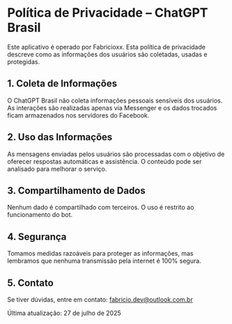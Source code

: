 # Política de Privacidade – ChatGPT Brasil

Este aplicativo é operado por Fabricioxx. Esta política de privacidade descreve como as informações dos usuários são coletadas, usadas e protegidas.

## 1. Coleta de Informações
O ChatGPT Brasil não coleta informações pessoais sensíveis dos usuários. As interações são realizadas apenas via Messenger e os dados trocados ficam armazenados nos servidores do Facebook.

## 2. Uso das Informações
As mensagens enviadas pelos usuários são processadas com o objetivo de oferecer respostas automáticas e assistência. O conteúdo pode ser analisado para melhorar o serviço.

## 3. Compartilhamento de Dados
Nenhum dado é compartilhado com terceiros. O uso é restrito ao funcionamento do bot.

## 4. Segurança
Tomamos medidas razoáveis para proteger as informações, mas lembramos que nenhuma transmissão pela internet é 100% segura.

## 5. Contato
Se tiver dúvidas, entre em contato: [fabricio.dev@outlook.com.br](mailto:fabricio.dev@outlook.com.br)

Última atualização: 27 de julho de 2025